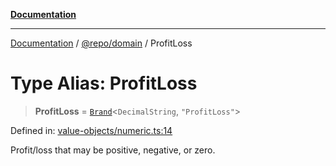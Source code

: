 [**Documentation**](../../../README.md)

***

[Documentation](../../../README.md) / [@repo/domain](../README.md) / ProfitLoss

# Type Alias: ProfitLoss

> **ProfitLoss** = [`Brand`](Brand.md)\<`DecimalString`, `"ProfitLoss"`\>

Defined in: [value-objects/numeric.ts:14](https://github.com/o3osatoshi/experiment/blob/67ff251451cab829206391b718d971ec20ce4dfb/packages/domain/src/value-objects/numeric.ts#L14)

Profit/loss that may be positive, negative, or zero.
